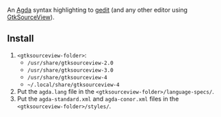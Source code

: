 An [Agda](https://agda.readthedocs.io/en/latest/getting-started/what-is-agda.html) syntax highlighting to [gedit](https://wiki.gnome.org/Apps/Gedit) (and any other editor using [GtkSourceView](https://wiki.gnome.org/Projects/GtkSourceView)).

## Install

1. `<gtksourceview-folder>`:
    - `/usr/share/gtksourceview-2.0`
    - `/usr/share/gtksourceview-3.0`
    - `/usr/share/gtksourceview-4`
    - `~/.local/share/gtksourceview-4`
2. Put the `agda.lang` file in the `<gtksourceview-folder>/language-specs/`.
3. Put the `agda-standard.xml` and `agda-conor.xml` files in the `<gtksourceview-folder>/styles/`.
